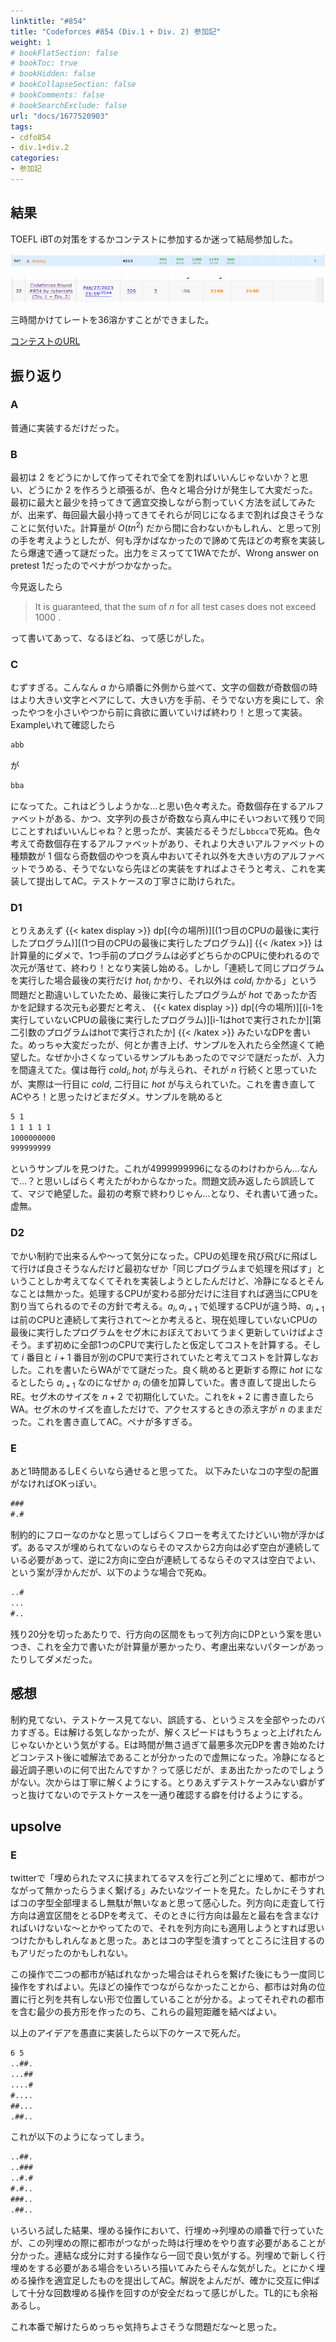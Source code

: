```yaml
---
linktitle: "#854"
title: "Codeforces #854 (Div.1 + Div. 2) 参加記"
weight: 1
# bookFlatSection: false
# bookToc: true
# bookHidden: false
# bookCollapseSection: false
# bookComments: false
# bookSearchExclude: false
url: "docs/1677520903"
tags:
- cdfo854
- div.1+div.2
categories:
- 参加記
---
```


## 結果

TOEFL iBTの対策をするかコンテストに参加するか迷って結局参加した。

![結果](result2.png)

![結果](result.png)

三時間かけてレートを36溶かすことができました。

[コンテストのURL](https://codeforces.com/contest/1799/my)

## 振り返り

### A

普通に実装するだけだった。

### B

最初は $2$ をどうにかして作ってそれで全てを割ればいいんじゃないか？と思い、どうにか $2$ を作ろうと頑張るが、色々と場合分けが発生して大変だった。最初に最大と最少を持ってきて適宜交換しながら割っていく方法を試してみたが、出来ず、毎回最大最小持ってきてそれらが同じになるまで割れば良さそうなことに気付いた。計算量が $O(tn^2)$ だから間に合わないかもしれん、と思って別の手を考えようとしたが、何も浮かばなかったので諦めて先ほどの考察を実装したら爆速で通って謎だった。出力をミスってて1WAでたが、Wrong answer on pretest 1だったのでペナがつかなかった。

今見返したら 

> It is guaranteed, that the sum of $n$ for all test cases does not exceed $1000$ .

って書いてあって、なるほどね、って感じがした。

### C

むずすぎる。こんなん $a$ から順番に外側から並べて、文字の個数が奇数個の時はより大きい文字とペアにして、大きい方を手前、そうでない方を奥にして、余ったやつを小さいやつから前に貪欲に置いていけば終わり！と思って実装。Exampleいれて確認したら
```txt
abb
```
が
```txt
bba
```
になってた。これはどうしようかな...と思い色々考えた。奇数個存在するアルファベットがある、かつ、文字列の長さが奇数なら真ん中にそいつおいて残りで同じことすればいいんじゃね？と思ったが、実装だるそうだし`bbcca`で死ぬ。色々考えて奇数個存在するアルファベットがあり、それより大きいアルファベットの種類数が $1$ 個なら奇数個のやつを真ん中おいてそれ以外を大きい方のアルファベットでうめる、そうでないなら先ほどの実装をすればよさそうと考え、これを実装して提出してAC。テストケースの丁寧さに助けられた。

### D1

とりえあえず 
{{< katex display >}}
dp[(今の場所)][(1つ目のCPUの最後に実行したプログラム)][(1つ目のCPUの最後に実行したプログラム)]
{{< /katex >}}
は計算量的にダメで、1つ手前のプログラムは必ずどちらかのCPUに使われるので次元が落せて、終わり！となり実装し始める。しかし「連続して同じプログラムを実行した場合最後の実行だけ $hot_i$ かかり、それ以外は $cold_i$ かかる」という問題だと勘違いしていたため、最後に実行したプログラムが $hot$ であったか否かを記録する次元も必要だと考え、
{{< katex display >}}
dp[(今の場所)][(i-1を実行していないCPUの最後に実行したプログラム)][i-1はhotで実行されたか][第二引数のプログラムはhotで実行されたか]
{{< /katex >}}
みたいなDPを書いた。めっちゃ大変だったが、何とか書き上げ、サンプルを入れたら全然違くて絶望した。なぜか小さくなっているサンプルもあったのでマジで謎だったが、入力を間違えてた。僕は毎行 $cold_i, hot_i$ が与えられ、それが $n$ 行続くと思っていたが、実際は一行目に $cold$, 二行目に $hot$ が与えられていた。これを書き直してACやろ！と思ったけどまだダメ。サンプルを眺めると
```txt
5 1
1 1 1 1 1
1000000000
999999999
```
というサンプルを見つけた。これが$4999999996$になるのわけわからん...なんで...？と思いしばらく考えたがわからなかった。問題文読み返したら誤読してて、マジで絶望した。最初の考察で終わりじゃん...となり、それ書いて通った。虚無。
### D2

でかい制約で出来るんや～って気分になった。CPUの処理を飛び飛びに飛ばして行けば良さそうなんだけど最初なぜか「同じプログラムまで処理を飛ばす」ということしか考えてなくてそれを実装しようとしたんだけど、冷静になるとそんなことは無かった。処理するCPUが変わる部分だけに注目すれば適当にCPUを割り当てられるのでその方針で考える。$a_i, a_{i+1}$ で処理するCPUが違う時、$a_{i+1}$ は前のCPUと連続して実行されて～とか考えると、現在処理していないCPUの最後に実行したプログラムをセグ木におぼえておいてうまく更新していけばよさそう。まず初めに全部1つのCPUで実行したと仮定してコストを計算する。そして $i$ 番目と $i+1$ 番目が別のCPUで実行されていたと考えてコストを計算しなおした。これを書いたらWAがでて謎だった。良く眺めると更新する際に $hot$ になるとしたら $a_{i+1}$ なのになぜか $a_i$ の値を加算していた。書き直して提出したらRE。セグ木のサイズを $n+2$ で初期化していた。これを$k + 2$ に書き直したらWA。セグ木のサイズを直しただけで、アクセスするときの添え字が $n$ のままだった。これを書き直してAC。ペナが多すぎる。

### E

あと1時間あるしEくらいなら通せると思ってた。
以下みたいなコの字型の配置がなければOKっぽい。
```txt
###
#.#
```
制約的にフローなのかなと思ってしばらくフローを考えてたけどいい物が浮かばず。あるマスが埋められてないのならそのマスから2方向は必ず空白が連続している必要があって、逆に2方向に空白が連続してるならそのマスは空白でよい、という案が浮かんだが、以下のような場合で死ぬ。
```txt
..#
...
#..
```
残り20分を切ったあたりで、行方向の区間をもって列方向にDPという案を思いつき、これを全力で書いたが計算量が悪かったり、考慮出来ないパターンがあったりしてダメだった。

## 感想
制約見てない、テストケース見てない、誤読する、というミスを全部やったのバカすぎる。Eは解ける気しなかったが、解くスピードはもうちょっと上げれたんじゃないかという気がする。Eは時間が無さ過ぎて最悪多次元DPを書き始めたけどコンテスト後に嘘解法であることが分かったので虚無になった。冷静になると最近調子悪いのに何で出たんですか？って感じだが、まあ出たかったのでしょうがない。次からは丁寧に解くようにする。とりあえずテストケースみない癖がずっと抜けてないのでテストケースを一通り確認する癖を付けるようにする。

## upsolve

### E
twitterで「埋められたマスに挟まれてるマスを行ごと列ごとに埋めて、都市がつながって無かったらうまく繋げる」みたいなツイートを見た。たしかにそうすればコの字型全部埋まるし無駄が無いなぁと思って感心した。列方向に走査して行方向は適宜区間をとるDPを考えて、そのときに行方向は最左と最右を含まなければいけないな～とかやってたので、それを列方向にも適用しようとすれば思いつけたかもしれんなぁと思った。あとはコの字型を潰すってところに注目するのもアリだったのかもしれない。

この操作で二つの都市が結ばれなかった場合はそれらを繋げた後にもう一度同じ操作をすればよい。先ほどの操作でつながらなかったことから、都市は対角の位置に行と列を共有しない形で位置していることが分かる。よってそれぞれの都市を含む最少の長方形を作ったのち、これらの最短距離を結べばよい。

以上のアイデアを愚直に実装したら以下のケースで死んだ。
```txt
6 5
..##.
...##
....#
#....
##...
.##..
```
これが以下のようになってしまう。
```txt
..##.
..###
..#.#
#.#..
###..
.##..
```
いろいろ試した結果、埋める操作において、行埋め→列埋めの順番で行っていたが、この列埋めの際に都市がつながった時は行埋めをやり直す必要があることが分かった。連結な成分に対する操作なら一回で良い気がする。列埋めで新しく行埋めをする必要がある場合をいろいろ描いてみたらそんな気がした。とにかく埋める操作を適宜足したものを提出してAC。解説をよんだが、確かに交互に伸ばして十分な回数埋める操作を回すのが安全だねって感じがした。TL的にも余裕あるし。

これ本番で解けたらめっちゃ気持ちよさそうな問題だな～と思った。
